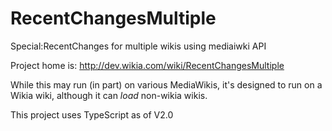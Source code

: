 # RecentChangesMultiple
Special:RecentChanges for multiple wikis using mediaiwki API

Project home is:
http://dev.wikia.com/wiki/RecentChangesMultiple

While this may run (in part) on various MediaWikis, it's designed to run on a Wikia wiki, although it can *load* non-wikia wikis.

This project uses TypeScript as of V2.0
